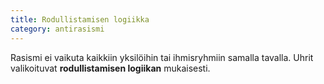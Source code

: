 ```yaml
---
title: Rodullistamisen logiikka
category: antirasismi
---
```


Rasismi ei vaikuta kaikkiin yksilöihin tai ihmisryhmiin samalla tavalla. Uhrit valikoituvat **rodullistamisen logiikan** mukaisesti.

